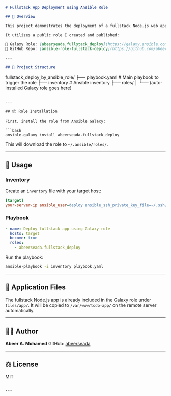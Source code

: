 ```markdown
# Fullstack App Deployment using Ansible Role

## 📝 Overview

This project demonstrates the deployment of a fullstack Node.js web application using **Ansible** and a reusable role from **Ansible Galaxy**.

It utilizes a public role I created and published:

🔗 Galaxy Role: [abeerseada.fullstack_deploy](https://galaxy.ansible.com/abeerseada/fullstack_deploy)  
🔗 GitHub Repo: [ansible-role-fullstack-deploy](https://github.com/abeerseada/ansible-role-fullstack-deploy)

---

## 📁 Project Structure

```

fullstack\_deploy\_by\_ansible\_role/
├── playbook.yaml               # Main playbook to trigger the role
├── inventory                  # Ansible inventory
├── roles/
│   └── (auto-installed Galaxy role goes here)

````

---

## 📦 Role Installation

First, install the role from Ansible Galaxy:

```bash
ansible-galaxy install abeerseada.fullstack_deploy
````

This will download the role to `~/.ansible/roles/`.

---

## 🚀 Usage

### Inventory

Create an `inventory` file with your target host:

```ini
[target]
your-server-ip ansible_user=deploy ansible_ssh_private_key_file=~/.ssh/id_rsa
```

### Playbook

```yaml
- name: Deploy fullstack app using Galaxy role
  hosts: target
  become: true
  roles:
    - abeerseada.fullstack_deploy
```

Run the playbook:

```bash
ansible-playbook -i inventory playbook.yaml
```

---

## 📂 Application Files

The fullstack Node.js app is already included in the Galaxy role under `files/app/`.
It will be copied to `/var/www/todo-app/` on the remote server automatically.

---

## 🧑‍💻 Author

**Abeer A. Mohamed**
GitHub: [abeerseada](https://github.com/abeerseada)

---

## ⚖️ License

MIT

```

---

